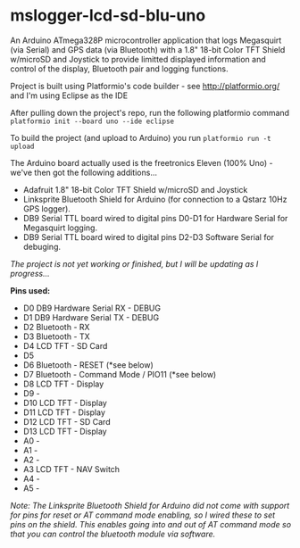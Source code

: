 # mslogger-lcd-sd-blu-uno

An Arduino ATmega328P microcontroller application that logs Megasquirt (via Serial) and GPS data (via Bluetooth) with a 1.8" 18-bit Color TFT Shield w/microSD and Joystick to provide limitted displayed information and control of the display, Bluetooth pair and logging functions.

Project is built using Platformio's code builder - see http://platformio.org/ and I'm using Eclipse as the IDE

After pulling down the project's repo, run the following platformio command
`platformio init --board uno --ide eclipse`

To build the project (and upload to Arduino) you run `platformio run -t upload`

The Arduino board actually used is the freetronics Eleven (100% Uno) - we've then got the following additions...

* Adafruit 1.8" 18-bit Color TFT Shield w/microSD and Joystick
* Linksprite Bluetooth Shield for Arduino (for connection to a Qstarz 10Hz GPS logger).
* DB9 Serial TTL board wired to digital pins D0-D1 for Hardware Serial for Megasquirt logging.
* DB9 Serial TTL board wired to digital pins D2-D3 Software Serial for debuging.

*The project is not yet working or finished, but I will be updating as I progress...*

**Pins used:**
* D0 DB9 Hardware Serial RX - DEBUG 
* D1 DB9 Hardware Serial TX - DEBUG 
* D2 Bluetooth - RX  
* D3 Bluetooth - TX
* D4 LCD TFT - SD Card
* D5 
* D6 Bluetooth - RESET (*see below) 
* D7 Bluetooth - Command Mode / PIO11 (*see below)
* D8 LCD TFT - Display
* D9 -
* D10 LCD TFT - Display
* D11 LCD TFT - Display 
* D12 LCD TFT - SD Card
* D13 LCD TFT - Display
* A0 -
* A1 -
* A2 -
* A3 LCD TFT - NAV Switch
* A4 -
* A5 -

*Note: The Linksprite Bluetooth Shield for Arduino did not come with support for pins for reset or AT command mode enabling, so I wired these to set pins on the shield. This enables going into and out of AT command mode so that you can control the bluetooth module via software.*
